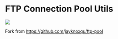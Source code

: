 # FTP Connection Pool Utils
[![](https://jitpack.io/v/menghx/FTPConnectPool.svg)](https://jitpack.io/#menghx/FTPConnectPool)

Fork from https://github.com/jayknoxqu/ftp-pool